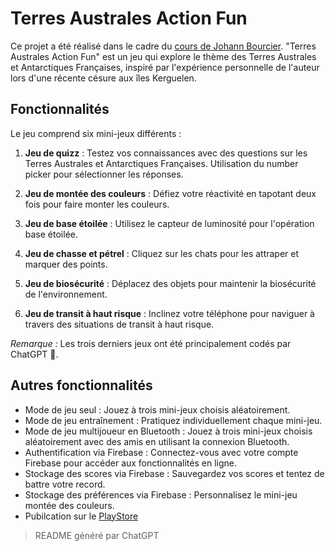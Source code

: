 # Terres Australes Action Fun

Ce projet a été réalisé dans le cadre du [cours de Johann Bourcier](https://sites.google.com/site/johannbourcier/teaching-1/progse). 
"Terres Australes Action Fun" est un jeu qui explore le thème des Terres Australes et Antarctiques Françaises, inspiré par l'expérience personnelle de l'auteur lors d'une récente césure aux îles Kerguelen.

## Fonctionnalités

Le jeu comprend six mini-jeux différents :

1. **Jeu de quizz** : Testez vos connaissances avec des questions sur les Terres Australes et Antarctiques Françaises. Utilisation du number picker pour sélectionner les réponses.

2. **Jeu de montée des couleurs** : Défiez votre réactivité en tapotant deux fois pour faire monter les couleurs.

3. **Jeu de base étoilée** : Utilisez le capteur de luminosité pour l'opération base étoilée.

4. **Jeu de chasse et pétrel** : Cliquez sur les chats pour les attraper et marquer des points.

5. **Jeu de biosécurité** : Déplacez des objets pour maintenir la biosécurité de l'environnement.

6. **Jeu de transit à haut risque** : Inclinez votre téléphone pour naviguer à travers des situations de transit à haut risque.

_Remarque :_ Les trois derniers jeux ont été principalement codés par ChatGPT 🤖.

## Autres fonctionnalités

- Mode de jeu seul : Jouez à trois mini-jeux choisis aléatoirement.
- Mode de jeu entraînement : Pratiquez individuellement chaque mini-jeu.
- Mode de jeu multijoueur en Bluetooth : Jouez à trois mini-jeux choisis aléatoirement avec des amis en utilisant la connexion Bluetooth.
- Authentification via Firebase : Connectez-vous avec votre compte Firebase pour accéder aux fonctionnalités en ligne.
- Stockage des scores via Firebase : Sauvegardez vos scores et tentez de battre votre record.
- Stockage des préférences via Firebase : Personnalisez le mini-jeu montée des couleurs.
- Pubilcation sur le [PlayStore](https://play.google.com/store/apps/details?id=net.castang.esir.progm.terresasutralesactionfun&pcampaignid=web_share)


> README généré par ChatGPT
